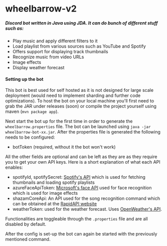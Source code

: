# wheelbarrow-v2
##### Discord bot written in Java using JDA. It can do bunch of different stuff such as:
- Play music and apply different filters to it
- Load playlist from various sources such as YouTube and Spotify
- Offers support for displaying track thumbnails
- Recognize music from video URLs
- Image effects
- Display weather forecast

#### Setting up the bot

This bot is best used for self hosted as it is not designed for large scale deployment 
(would need to implement sharding and further code optimizations). To host the bot on 
your local machine you'll first need to grab the JAR under releases (soon) or compile the project
yourself using maven (`mvn package app`).

Next start the bot up for the first time in order to generate the `wheelbarrow.properties` file.
The bot can be launched using `java -jar wheelbarrow-bot-xx.jar`. After the properties file is
generated the following needs to be configured:
- botToken (required, without it the bot won't work)

All the other fields are optional and can be left as they are as they require you to get your own API keys. Here is a short
explanation of what each API enables:

- spotifyId, spotifySecret: [Spotify's API](https://developer.spotify.com/) which is used for fetching thumbnails and loading spotify playlists 
- azureFaceApiToken: [Microsoft's face API](https://azure.microsoft.com/en-us/pricing/details/cognitive-services/face-api/) used for face recognition which is used for image effects
- shazamCoreApi: An API used for the song recognition command which can be obtained at the [RapidAPI website](https://rapidapi.com/tipsters/api/shazam-core/)
- weatherToken: used for the weather forecast. Uses [OpenWeather's API](https://openweathermap.org/api).

Functionalities are toggleable through the `.properties` file and are all disabled by default.

After the config is set-up the bot can again be started with the previously mentioned command.



